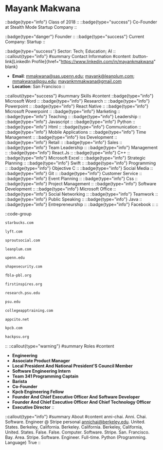 # Mayank Makwana
::badge{type="info"}
Class of 2018
::
::badge{type="success"}
Co-Founder at Stealth Mode Startup Company
::

::badge{type="danger"}
Founder
::
::badge{type="success"}
Current Company: Startup
::

::badge{type="success"}
Sector: Tech; Education; AI
::
::callout{type="info"}
#summary
Contact Information
#content
:button-link[LinkedIn Profile]{href="https://www.linkedin.com/in/mayankmakwana" blank}
- **Email**: mmakwana@sas.upenn.edu; mayank@leanplum.com; mmakwana@psu.edu; mayankmmakwana@gmail.com
- **Location**: San Francisco
::

::callout{type="success"}
#summary
Skills
#content
::badge{type="info"}
Microsoft Word
::
::badge{type="info"}
Research
::
::badge{type="info"}
Powerpoint
::
::badge{type="info"}
React Native
::
::badge{type="info"}
Microsoft Powerpoint
::
::badge{type="info"}
Marketing
::
::badge{type="info"}
Teaching
::
::badge{type="info"}
Leadership
::
::badge{type="info"}
Javascript
::
::badge{type="info"}
Python
::
::badge{type="info"}
Html
::
::badge{type="info"}
Communication
::
::badge{type="info"}
Mobile Applications
::
::badge{type="info"}
Time Management
::
::badge{type="info"}
Ios Development
::
::badge{type="info"}
Retail
::
::badge{type="info"}
Sales
::
::badge{type="info"}
Team Leadership
::
::badge{type="info"}
Management
::
::badge{type="info"}
React.Js
::
::badge{type="info"}
C++
::
::badge{type="info"}
Microsoft Excel
::
::badge{type="info"}
Strategic Planning
::
::badge{type="info"}
Swift
::
::badge{type="info"}
Programming
::
::badge{type="info"}
Objective C
::
::badge{type="info"}
Social Media
::
::badge{type="info"}
Git
::
::badge{type="info"}
Customer Service
::
::badge{type="info"}
Event Planning
::
::badge{type="info"}
Css
::
::badge{type="info"}
Project Management
::
::badge{type="info"}
Software Development
::
::badge{type="info"}
Microsoft Office
::
::badge{type="info"}
Social Networking
::
::badge{type="info"}
Teamwork
::
::badge{type="info"}
Public Speaking
::
::badge{type="info"}
Java
::
::badge{type="info"}
Entrepreneurship
::
::badge{type="info"}
Facebook
::
::

::code-group
```bash [Starbucks]
starbucks.com
```
```bash [Lyft]
lyft.com
```
```bash [Sprout Social]
sproutsocial.com
```
```bash [Leanplum]
leanplum.com
```
```bash [University of Pennsylvania]
upenn.edu
```
```bash [Shape Security]
shapesecurity.com
```
```bash [California Future Business Leaders of America - Phi Beta Lambda]
fbla-pbl.org
```
```bash [FIRST]
firstinspires.org
```
```bash [Penn State Research Foundation]
research.psu.edu
```
```bash [Penn State]
psu.edu
```
```bash [Chelsea Watkins]
collegeapptraining.com
```
```bash [Stealth Mode Startup Company]
appcito.net
```
```bash [Kleiner Perkins Caufield & Byers]
kpcb.com
```
```bash [Hackpsu]
hackpsu.org
```
::
::callout{type="warning"}
#summary
Roles
#content
- **Engineering**
- **Associate Product Manager**
- **Local President And National President'S Council Member**
- **Software Engineering Intern**
- **Team 341 Programming Captain**
- **Barista**
- **Co-Founder**
- **Kpcb Engineering Fellow**
- **Founder And Chief Executive Officer And Software Developer**
- **Founder And Chief Executive Officer And Chief Technology Officer**
- **Executive Director**
::

::callout{type="info"}
#summary
About
#content
anni-chai. Anni. Chai. Software. Engineer @ Stripe personal annichai@berkeley.edu. United. States. Berkeley, California. Berkeley. California. Berkeley, California, United. States. False. False. Computer. Software. Stripe. San. Francisco. Bay. Area. Stripe. Software. Engineer. Full-time. Python (Programming. Language) True
::
